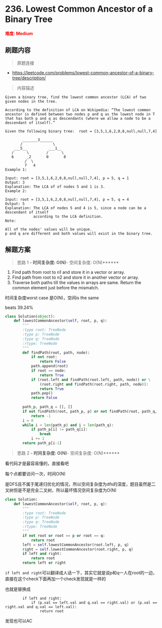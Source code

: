 # 236. Lowest Common Ancestor of a Binary Tree

**<font color=red>难度: Medium</font>**

## 刷题内容

> 原题连接

* https://leetcode.com/problems/lowest-common-ancestor-of-a-binary-tree/description/

> 内容描述

```
Given a binary tree, find the lowest common ancestor (LCA) of two given nodes in the tree.

According to the definition of LCA on Wikipedia: “The lowest common ancestor is defined between two nodes p and q as the lowest node in T that has both p and q as descendants (where we allow a node to be a descendant of itself).”

Given the following binary tree:  root = [3,5,1,6,2,0,8,null,null,7,4]

        _______3______
       /              \
    ___5__          ___1__
   /      \        /      \
   6      _2       0       8
         /  \
         7   4
Example 1:

Input: root = [3,5,1,6,2,0,8,null,null,7,4], p = 5, q = 1
Output: 3
Explanation: The LCA of of nodes 5 and 1 is 3.
Example 2:

Input: root = [3,5,1,6,2,0,8,null,null,7,4], p = 5, q = 4
Output: 5
Explanation: The LCA of nodes 5 and 4 is 5, since a node can be a descendant of itself
             according to the LCA definition.
Note:

All of the nodes' values will be unique.
p and q are different and both values will exist in the binary tree.
```

## 解题方案

> 思路 1
******- 时间复杂度: O(N)******- 空间复杂度: O(N)******


1. Find path from root to n1 and store it in a vector or array.
2. Find path from root to n2 and store it in another vector or array.
3. Traverse both paths till the values in arrays are same. Return the common element just before the mismatch.

时间复杂度worst case 是O(N)，空间is the same

beats 39.24%

```python
class Solution(object):
    def lowestCommonAncestor(self, root, p, q):
        """
        :type root: TreeNode
        :type p: TreeNode
        :type q: TreeNode
        :rtype: TreeNode
        """
        def findPath(root, path, node):
            if not root:
                return False
            path.append(root)
            if root == node:
                return True
            if (root.left and findPath(root.left, path, node)) or \
                (root.right and findPath(root.right, path, node)):
                return True
            path.pop()
            return False
        
        path_p, path_q = [], []
        if not findPath(root, path_p, p) or not findPath(root, path_q, q):
            return -1
        i = 0
        while i < len(path_p) and i < len(path_q):
            if path_p[i] != path_q[i]:
                break
            i += 1
        return path_p[i-1]
```

> 思路 2
******- 时间复杂度: O(N)******- 空间复杂度: O(N)******


看代码才是最容易懂的，直接看吧

每个点都要访问一次，时间O(N)

是DFS且不属于尾递归优化的情况，所以空间复杂度为dfs的深度，题目虽然是二叉树但是不是完全二叉树，所以最坏情况空间复杂度为O(N)

```python
class Solution:
    def lowestCommonAncestor(self, root, p, q):
        """
        :type root: TreeNode
        :type p: TreeNode
        :type q: TreeNode
        :rtype: TreeNode
        """
        if not root or root == p or root == q:
            return root
        left = self.lowestCommonAncestor(root.left, p, q)
        right = self.lowestCommonAncestor(root.right, p, q)
        if left and right:
            return root
        return left or right
```



```if left and right```可以翻译成人话一下，其实它就是说p和q一人在root的一边，直接在这个check下面再加一个check发现就是一样的



也就是替换成

```
        if left and right:
            if (p.val == left.val and q.val == right.val) or (p.val == right.val and q.val == left.val):
                return root
```

发现也可以AC
